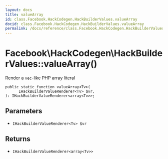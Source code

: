```yaml
---
layout: docs
title: valueArray
id: class.Facebook.HackCodegen.HackBuilderValues.valueArray
docid: class.Facebook.HackCodegen.HackBuilderValues.valueArray
permalink: /docs/reference/class.Facebook.HackCodegen.HackBuilderValues.valueArray/
---
```

# Facebook\\HackCodegen\\HackBuilderValues::valueArray()




Render a [` vec `](<class.Facebook.HackCodegen.HackBuilderValues.vec.md>)-like PHP array literal




``` Hack
public static function valueArray<Tv>(
      IHackBuilderValueRenderer<Tv> $vr,
): IHackBuilderValueRenderer<array<Tv>>;
```




## Parameters




- ` IHackBuilderValueRenderer<Tv> $vr `




## Returns




+ ` IHackBuilderValueRenderer<array<Tv>> `